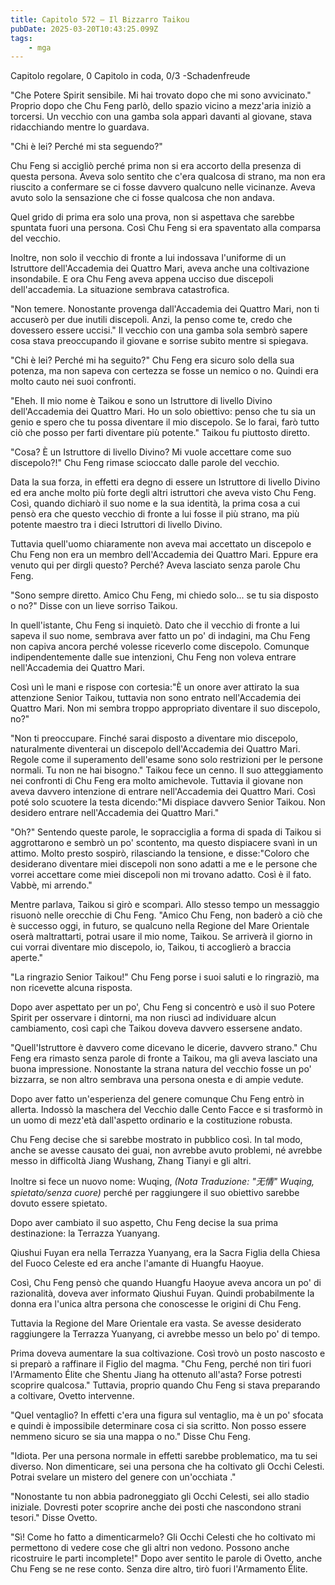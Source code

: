 ```yaml
---
title: Capitolo 572 – Il Bizzarro Taikou
pubDate: 2025-03-20T10:43:25.099Z
tags:
    - mga
---
```



Capitolo regolare,
0 Capitolo in coda, 0/3
-Schadenfreude</em>


"Che Potere Spirit sensibile. Mi hai trovato dopo che mi sono avvicinato." Proprio dopo che Chu Feng parlò, dello spazio vicino a mezz'aria iniziò a torcersi. Un vecchio con una gamba sola apparì davanti al giovane, stava ridacchiando mentre lo guardava.


"Chi è lei? Perché mi sta seguendo?"


Chu Feng si accigliò perché prima non si era accorto della presenza di questa persona. Aveva solo sentito che c'era qualcosa di strano, ma non era riuscito a confermare se ci fosse davvero qualcuno nelle vicinanze. Aveva avuto solo la sensazione che ci fosse qualcosa che non andava.


Quel grido di prima era solo una prova, non si aspettava che sarebbe spuntata fuori una persona. Così Chu Feng si era spaventato alla comparsa del vecchio.


Inoltre, non solo il vecchio di fronte a lui indossava l'uniforme di un Istruttore dell'Accademia dei Quattro Mari, aveva anche una coltivazione insondabile. E ora Chu Feng aveva appena ucciso due discepoli dell'accademia. La situazione sembrava catastrofica.


"Non temere. Nonostante provenga dall'Accademia dei Quattro Mari, non ti accuserò per due inutili discepoli. Anzi, la penso come te, credo che dovessero essere uccisi." Il vecchio con una gamba sola sembrò sapere cosa stava preoccupando il giovane e sorrise subito mentre si spiegava.


"Chi è lei? Perché mi ha seguito?" Chu Feng era sicuro solo della sua potenza, ma non sapeva con certezza se fosse un nemico o no. Quindi era molto cauto nei suoi confronti.


"Eheh. Il mio nome è Taikou e sono un Istruttore di livello Divino dell'Accademia dei Quattro Mari. Ho un solo obiettivo: penso che tu sia un genio e spero che tu possa diventare il mio discepolo. Se lo farai, farò tutto ciò che posso per farti diventare più potente." Taikou fu piuttosto diretto.


"Cosa? È un Istruttore di livello Divino? Mi vuole accettare come suo discepolo?!" Chu Feng rimase scioccato dalle parole del vecchio.


Data la sua forza, in effetti era degno di essere un Istruttore di livello Divino ed era anche molto più forte degli altri istruttori che aveva visto Chu Feng. Così, quando dichiarò il suo nome e la sua identità, la prima cosa a cui pensò era che questo vecchio di fronte a lui fosse il più strano, ma più potente maestro tra i dieci Istruttori di livello Divino.


Tuttavia quell'uomo chiaramente non aveva mai accettato un discepolo e Chu Feng non era un membro dell'Accademia dei Quattro Mari. Eppure era venuto qui per dirgli questo? Perché? Aveva lasciato senza parole Chu Feng.


"Sono sempre diretto. Amico Chu Feng, mi chiedo solo... se tu sia disposto o no?" Disse con un lieve sorriso Taikou.


In quell'istante, Chu Feng si inquietò. Dato che il vecchio di fronte a lui sapeva il suo nome, sembrava aver fatto un po' di indagini, ma Chu Feng non capiva ancora perché volesse riceverlo come discepolo. Comunque indipendentemente dalle sue intenzioni, Chu Feng non voleva entrare nell'Accademia dei Quattro Mari.


Così unì le mani e rispose con cortesia:"È un onore aver attirato la sua attenzione Senior Taikou, tuttavia non sono entrato nell'Accademia dei Quattro Mari. Non mi sembra troppo appropriato diventare il suo discepolo, no?"


"Non ti preoccupare. Finché sarai disposto a diventare mio discepolo, naturalmente diventerai un discepolo dell'Accademia dei Quattro Mari. Regole come il superamento dell'esame sono solo restrizioni per le persone normali. Tu non ne hai bisogno." Taikou fece un cenno. Il suo atteggiamento nei confronti di Chu Feng era molto amichevole.
Tuttavia il giovane non aveva davvero intenzione di entrare nell'Accademia dei Quattro Mari. Così poté solo scuotere la testa dicendo:"Mi dispiace davvero Senior Taikou. Non desidero entrare nell'Accademia dei Quattro Mari."


"Oh?" Sentendo queste parole, le sopracciglia a forma di spada di Taikou si aggrottarono e sembrò un po' scontento, ma questo dispiacere svanì in un attimo. Molto presto sospirò, rilasciando la tensione, e disse:"Coloro che desiderano diventare miei discepoli non sono adatti a me e le persone che vorrei accettare come miei discepoli non mi trovano adatto. Così è il fato. Vabbè, mi arrendo."


Mentre parlava, Taikou si girò e scomparì. Allo stesso tempo un messaggio risuonò nelle orecchie di Chu Feng.
"Amico Chu Feng, non baderò a ciò che è successo oggi, in futuro, se qualcuno nella Regione del Mare Orientale oserà maltrattarti, potrai usare il mio nome, Taikou. Se arriverà il giorno in cui vorrai diventare mio discepolo, io, Taikou, ti accoglierò a braccia aperte."


"La ringrazio Senior Taikou!" Chu Feng porse i suoi saluti e lo ringraziò, ma non ricevette alcuna risposta.


Dopo aver aspettato per un po', Chu Feng si concentrò e usò il suo Potere Spirit per osservare i dintorni, ma non riuscì ad individuare alcun cambiamento, così capì che Taikou doveva davvero essersene andato.


"Quell'Istruttore è davvero come dicevano le dicerie, davvero strano." Chu Feng era rimasto senza parole di fronte a Taikou, ma gli aveva lasciato una buona impressione. Nonostante la strana natura del vecchio fosse un po' bizzarra, se non altro sembrava una persona onesta e di ampie vedute.


Dopo aver fatto un'esperienza del genere comunque Chu Feng entrò in allerta. Indossò la maschera del Vecchio dalle Cento Facce e si trasformò in un uomo di mezz'età dall'aspetto ordinario e la costituzione robusta.


Chu Feng decise che si sarebbe mostrato in pubblico così. In tal modo, anche se avesse causato dei guai, non avrebbe avuto problemi, né avrebbe messo in difficoltà Jiang Wushang, Zhang Tianyi e gli altri.


Inoltre si fece un nuovo nome: Wuqing, <em>(Nota Traduzione: "无情" Wuqing, spietato/senza cuore)</em> perché per raggiungere il suo obiettivo sarebbe dovuto essere spietato.


Dopo aver cambiato il suo aspetto, Chu Feng decise la sua prima destinazione: la Terrazza Yuanyang.


Qiushui Fuyan era nella Terrazza Yuanyang, era la Sacra Figlia della Chiesa del Fuoco Celeste ed era anche l'amante di Huangfu Haoyue.


Così, Chu Feng pensò che quando Huangfu Haoyue aveva ancora un po' di razionalità, doveva aver informato Qiushui Fuyan. Quindi probabilmente la donna era l'unica altra persona che conoscesse le origini di Chu Feng.


Tuttavia la Regione del Mare Orientale era vasta. Se avesse desiderato raggiungere la Terrazza Yuanyang, ci avrebbe messo un belo po' di tempo.


Prima doveva aumentare la sua coltivazione. Così trovò un posto nascosto e si preparò a raffinare il Figlio del magma.
"Chu Feng, perché non tiri fuori l'Armamento Élite che Shentu Jiang ha ottenuto all'asta? Forse potresti scoprire qualcosa." Tuttavia, proprio quando Chu Feng si stava preparando a coltivare, Ovetto intervenne.


"Quel ventaglio? In effetti c'era una figura sul ventaglio, ma è un po' sfocata e quindi è impossibile determinare cosa ci sia scritto. Non posso essere nemmeno sicuro se sia una mappa o no." Disse Chu Feng.


"Idiota. Per una persona normale in effetti sarebbe problematico, ma tu sei diverso. Non dimenticare, sei una persona che ha coltivato gli Occhi Celesti. Potrai svelare un mistero del genere con un'occhiata ."


"Nonostante tu non abbia padroneggiato gli Occhi Celesti, sei allo stadio iniziale. Dovresti poter scoprire anche dei posti che nascondono strani tesori." Disse Ovetto.


"Sì! Come ho fatto a dimenticarmelo? Gli Occhi Celesti che ho coltivato mi permettono di vedere cose che gli altri non vedono. Possono anche ricostruire le parti incomplete!" Dopo aver sentito le parole di Ovetto, anche Chu Feng se ne rese conto. Senza dire altro, tirò fuori l'Armamento Élite.
                                


                                



